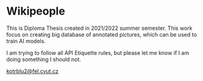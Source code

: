 # Wikipeople
This is Diploma Thesis created in 2021/2022 summer semester. This work focus on creating big database of annotated pictures, which can be used to train AI models.

I am trying to follow all API Etiquette rules, but please let me know if I am doing something I should not. 

kotrblu2@fel.cvut.cz
